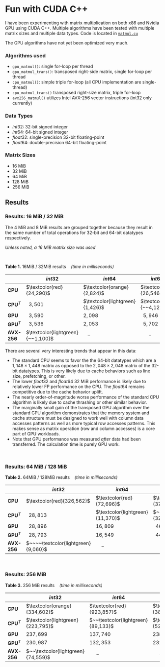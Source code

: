 # Fun with CUDA C++

I have been experimenting with matrix multiplication on both x86 and Nvidia GPU
using CUDA C++. Multiple algorithms have been tested with multiple matrix sizes
and multiple data types. Code is located in [`matmul.cu`](./matmul/matmul.cu)

The GPU algorithms have not yet been optimized very much.

### Algorithms used
- `gpu_matmul()`: single for-loop per thread
- `gpu_matmul_trans()`: transposed right-side matrix, single for-loop per thread
- `cpu_matmul()`: simple triple for-loop (all CPU implementation are single-thread)
- `cpu_matmul_trans()` transposed right-size matrix, triple for-loop
- `avx256_matmul()` utilizes Intel AVX-256 vector instructions (int32 only currently)

### Data Types
- $int32$: 32-bit signed integer
- $int64$: 64-bit signed integer
- $float32$: single-precision 32-bit floating-point
- $float64$: double-precision 64-bit floating-point

### Matrix Sizes
- $16$ MiB
- $32$ MiB
- $64$ MiB
- $128$ MiB
- $256$ MiB


## Results

### Results: 16 MiB / 32 MiB

The 4 MiB and 8 MiB results are grouped together because they result in the same
number of total operations for 32-bit and 64-bit datatypes respectively.

*Unless noted, a 16 MiB matrix size was used*

<br>

**Table 1.** 16MiB / 32MiB results $~~$ *(time in milliseconds)*

| | $int32$ | $int64$ | $int64~$ 32 MiB | $float32$ | $float64$ | $float64~$ 32 MiB
|-|-|-|-|-|-|-|
| **CPU** | $\textcolor{red}{24,290}$ | $\textcolor{orange}{2,824}$ | $\textcolor{red}{26,546}$ | $\textcolor{red}{25,315}$ | $\textcolor{orange}{3,284}$ | $\textcolor{red}{26,802}$
| **CPU**$^T$ | $~~3,501$ | $\textcolor{lightgreen}{1,426}$ | $\textcolor{lightgreen}{~~4,121}$ | $\textcolor{orange}{~~8,136}$ | $\textcolor{orange}{2,921}$ | $\textcolor{yellow}{~~8,214}$
| **GPU** | $~~3,590$ | $2,098$ | $~~5,946$ | $~~3,590$ | $2,103$ | $~~5,981$
| **GPU**$^T$ | $~~3,536$ | $2,053$ | $~~5,702$ | $~~3,538$ | $2,097$ | $~~5,934$
| **AVX-256** | $\textcolor{lightgreen}{~~1,100}$ | $~~~-$ | $~~~~~~-$ | $~~~~~-$ | $~~~~-$ | $~~~~~-$

There are several very interesting trends that appear in this data:

- The standard CPU seems to favor the the 64-bit datatypes which are a $1,148\times1,448$
  matrix as opposed to the $2,048\times2,048$ matrix of the 32-bit datatypes. This
  is very likely due to cache behaviors such as line size, prefetching, or other.
- The lower $float32$ and $float64$ 32 MiB performance is likely due to relatively
  lower FP performance on the CPU. The $float64$ remains competitive due to the
  cache behavior uplift.
- The nearly order-of-magnitude worse performance of the standard CPU algorithm
  is likely due to cache thrashing or other similar behavior.
- The marginally small gain of the transposed GPU algorithm over the standard
  GPU algorithm demonstrates that the memory system and cache structure must be
  designed to work well with column data accesses patterns as well as more typical
  row accesses patterns. This makes sense as matrix operation (row and column
  accesses) is a core part of GPU workloads.
- Note that GPU performance was measured *after* data had been transferred. The
  calculation time is purely GPU work.

<br>


### Results: 64 MiB / 128 MiB

**Table 2.** 64MiB / 128MiB results $~~$ *(time in milliseconds)*

| | $int32$ | $int64$ | $int64~$ 128 MiB | $float32$ | $float64$ | $float64~$ 128 MiB
|-|-|-|-|-|-|-|
| **CPU** | $\textcolor{red}{326,562}$ | $\textcolor{red}{72,696}$ | $\textcolor{red}{375,60}$ | $\textcolor{red}{331,708}$ | $\textcolor{red}{73,329}$ | $\textcolor{red}{372,430}$
| **CPU**$^T$ | $~~28,813$ | $\textcolor{lightgreen}{11,370}$ | $~~\textcolor{lightgreen}{32,306}$ | $~~\textcolor{orange}{65,570}$ | $\textcolor{yellow}{23,198}$ | $~~\textcolor{yellow}{65,675}$
| **GPU** | $~~28,896$ | $16,809$ | $~~46,879$ | $~~28,987$ | $16,828$ | $~~47,535$
| **GPU**$^T$ | $~~28,793$ | $16,549$ | $~~44,857$ | $~~28,765$ | $16,779$ | $~~48,025$
| **AVX-256** | $~~~~\textcolor{lightgreen}{9,060}$ | $~~~~-$ | $~~~~~~-$ | $~~~~~-$ | $~~~~~-$ | $~~~~~-$

<br>


### Results: 256 MiB

**Table 3.** 256 MiB results $~~$ *(time in milliseconds)*

| | $int32$ | $int64$ | $float32$ | $float64$ |
|-|-|-|-|-|
| **CPU** | $\textcolor{orange}{334,602}$ | $\textcolor{red}{923,857}$ | $\textcolor{orange}{388,764}$ | $\textcolor{red}{931,200}$
| **CPU**$^T$ | $\textcolor{lightgreen}{223,795}$ | $~~\textcolor{lightgreen}{89,133}$ | $\textcolor{red}{524,617}$ | $\textcolor{yellow}{185,623}$
| **GPU** | $237,699$ | $137,740$ | $238,003$ | $135,521$
| **GPU**$^T$ | $230,987$ | $132,353$ | $231,465$ | $135,857$
| **AVX-256** | $~~\textcolor{lightgreen}{74,559}$ | $~~~~~-$ | $~~~~~-$ | $~~~~~-$
